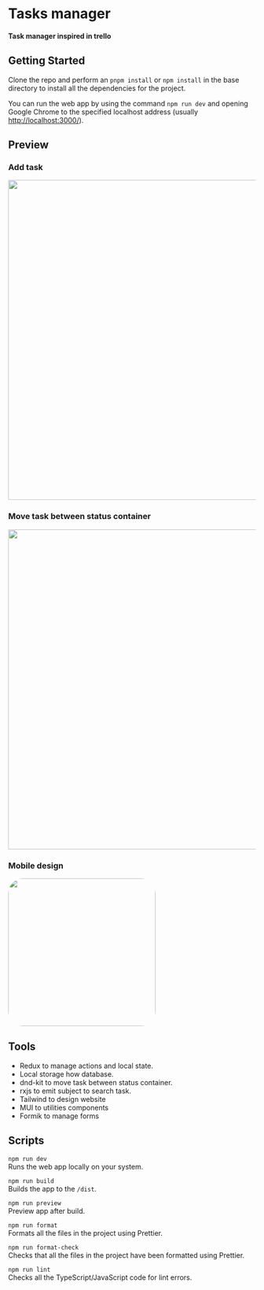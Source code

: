 # Tasks manager

#### Task manager inspired in trello

## Getting Started

Clone the repo and perform an `pnpm install` or `npm install` in the base directory to install all the dependencies for the project.

You can run the web app by using the command `npm run dev` and opening Google Chrome to the specified localhost address (usually [http://localhost:3000/](http://localhost:3000/)).

## Preview

### Add task

<img src="https://user-images.githubusercontent.com/56488686/208325146-600f9023-7ead-49b4-bb42-3ff1ade056eb.png" width="650">

### Move task between status container

<img src="https://user-images.githubusercontent.com/56488686/208325333-0de42e0a-f699-42a8-b73c-c39d06386c37.png" width="650">

### Mobile design

<img src="https://user-images.githubusercontent.com/56488686/208325571-d7d79522-3939-4010-87b0-2d6594a4eca2.png" width="300" style="border-radius: 30px">

## Tools

- Redux to manage actions and local state.
- Local storage how database.
- dnd-kit to move task between status container.
- rxjs to emit subject to search task.
- Tailwind to design website
- MUI to utilities components
- Formik to manage forms

## Scripts

`npm run dev`\
Runs the web app locally on your system.

`npm run build`\
Builds the app to the `/dist`.

`npm run preview`\
Preview app after build.

`npm run format`\
Formats all the files in the project using Prettier.

`npm run format-check`\
Checks that all the files in the project have been formatted using Prettier.

`npm run lint`\
Checks all the TypeScript/JavaScript code for lint errors.
